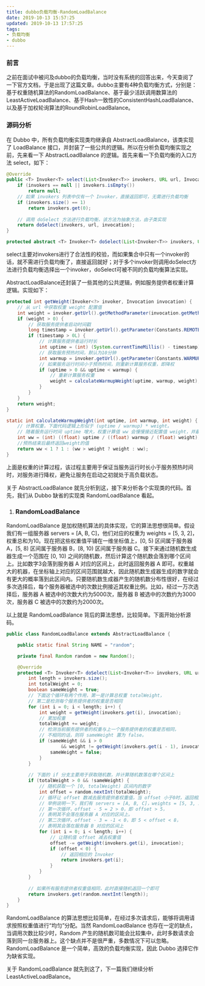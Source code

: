 ```yaml
---
title: dubbo负载均衡-RandomLoadBalance
date: 2019-10-13 15:57:25
updated: 2019-10-13 17:57:25
tags: 
- 负载均衡
- dubbo
---
```


### 前言

之前在面试中被问及dubbo的负载均衡，当时没有系统的回答出来，今天查阅了一下官方文档，于是出现了这篇文章。dubbo主要有4种负载均衡方式，分别是：基于权重随机算法的RandomLoadBalance、基于最少活跃调用数算法的LeastActiveLoadBalance、基于Hash一致性的ConsistentHashLoadBalance、以及基于加权轮询算法的RoundRobinLoadBalance。

<!--more-->

### 源码分析

在 Dubbo 中，所有负载均衡实现类均继承自 AbstractLoadBalance，该类实现了 LoadBalance 接口，并封装了一些公共的逻辑。所以在分析负载均衡实现之前，先来看一下 AbstractLoadBalance 的逻辑。首先来看一下负载均衡的入口方法 select，如下：

```java
@Override
public <T> Invoker<T> select(List<Invoker<T>> invokers, URL url, Invocation invocation) {
    if (invokers == null || invokers.isEmpty())
        return null;
    // 如果 invokers 列表中仅有一个 Invoker，直接返回即可，无需进行负载均衡
    if (invokers.size() == 1)
        return invokers.get(0);
    
    // 调用 doSelect 方法进行负载均衡，该方法为抽象方法，由子类实现
    return doSelect(invokers, url, invocation);
}

protected abstract <T> Invoker<T> doSelect(List<Invoker<T>> invokers, URL url, Invocation invocation);
```

select主要对invokers进行了合法性的校验，而如果集合中只有一个invoker的话，就不需进行负载均衡了，直接返回就好；对于多个invoker则调用doSelect方法进行负载均衡选择出一个invoker，doSelect可被不同的负载均衡算法实现。

AbstractLoadBalance还封装了一些其他的公共逻辑，例如服务提供者权重计算逻辑。实现如下：

```java
protected int getWeight(Invoker<?> invoker, Invocation invocation) {
    // 从 url 中获取权重 weight 配置值
    int weight = invoker.getUrl().getMethodParameter(invocation.getMethodName(), Constants.WEIGHT_KEY, Constants.DEFAULT_WEIGHT);
    if (weight > 0) {
        // 获取服务提供者启动时间戳
        long timestamp = invoker.getUrl().getParameter(Constants.REMOTE_TIMESTAMP_KEY, 0L);
        if (timestamp > 0L) {
            // 计算服务提供者运行时长
            int uptime = (int) (System.currentTimeMillis() - timestamp);
            // 获取服务预热时间，默认为10分钟
            int warmup = invoker.getUrl().getParameter(Constants.WARMUP_KEY, Constants.DEFAULT_WARMUP);
            // 如果服务运行时间小于预热时间，则重新计算服务权重，即降权
            if (uptime > 0 && uptime < warmup) {
                // 重新计算服务权重
                weight = calculateWarmupWeight(uptime, warmup, weight);
            }
        }
    }
    return weight;
}

static int calculateWarmupWeight(int uptime, int warmup, int weight) {
    // 计算权重，下面代码逻辑上形似于 (uptime / warmup) * weight。
    // 随着服务运行时间 uptime 增大，权重计算值 ww 会慢慢接近配置值 weight，并最终大于 weight
    int ww = (int) ((float) uptime / ((float) warmup / (float) weight));
    //预热结束后最终返回weight的值
    return ww < 1 ? 1 : (ww > weight ? weight : ww);
}
```

上面是权重的计算过程，该过程主要用于保证当服务运行时长小于服务预热时间时，对服务进行降权，避免让服务在启动之初就处于高负载状态。

关于 AbstractLoadBalance 就先分析到这，接下来分析各个实现类的代码。首先，我们从 Dubbo 缺省的实现类 RandomLoadBalance 看起。

1. ### RandomLoadBalance

RandomLoadBalance 是加权随机算法的具体实现，它的算法思想很简单。假设我们有一组服务器 servers = [A, B, C]，他们对应的权重为 weights = [5, 3, 2]，权重总和为10。现在把这些权重值平铺在一维坐标值上，[0, 5) 区间属于服务器 A，[5, 8) 区间属于服务器 B，[8, 10) 区间属于服务器 C。接下来通过随机数生成器生成一个范围在 [0, 10) 之间的随机数，然后计算这个随机数会落到哪个区间上。比如数字3会落到服务器 A 对应的区间上，此时返回服务器 A 即可。权重越大的机器，在坐标轴上对应的区间范围就越大，因此随机数生成器生成的数字就会有更大的概率落到此区间内。只要随机数生成器产生的随机数分布性很好，在经过多次选择后，每个服务器被选中的次数比例接近其权重比例。比如，经过一万次选择后，服务器 A 被选中的次数大约为5000次，服务器 B 被选中的次数约为3000次，服务器 C 被选中的次数约为2000次。

以上就是 RandomLoadBalance 背后的算法思想，比较简单。下面开始分析源码。

```java
public class RandomLoadBalance extends AbstractLoadBalance {

    public static final String NAME = "random";

    private final Random random = new Random();

    @Override
    protected <T> Invoker<T> doSelect(List<Invoker<T>> invokers, URL url, Invocation invocation) {
        int length = invokers.size();
        int totalWeight = 0;
        boolean sameWeight = true;
        // 下面这个循环有两个作用，第一是计算总权重 totalWeight，
        // 第二是检测每个服务提供者的权重是否相同
        for (int i = 0; i < length; i++) {
            int weight = getWeight(invokers.get(i), invocation);
            // 累加权重
            totalWeight += weight;
            // 检测当前服务提供者的权重与上一个服务提供者的权重是否相同，
            // 不相同的话，则将 sameWeight 置为 false。
            if (sameWeight && i > 0
                    && weight != getWeight(invokers.get(i - 1), invocation)) {
                sameWeight = false;
            }
        }
        
        // 下面的 if 分支主要用于获取随机数，并计算随机数落在哪个区间上
        if (totalWeight > 0 && !sameWeight) {
            // 随机获取一个 [0, totalWeight) 区间内的数字
            int offset = random.nextInt(totalWeight);
            // 循环让 offset 数减去服务提供者权重值，当 offset 小于0时，返回相应的 Invoker。
            // 举例说明一下，我们有 servers = [A, B, C]，weights = [5, 3, 2]，offset = 7。
            // 第一次循环，offset - 5 = 2 > 0，即 offset > 5，
            // 表明其不会落在服务器 A 对应的区间上。
            // 第二次循环，offset - 3 = -1 < 0，即 5 < offset < 8，
            // 表明其会落在服务器 B 对应的区间上
            for (int i = 0; i < length; i++) {
                // 让随机值 offset 减去权重值
                offset -= getWeight(invokers.get(i), invocation);
                if (offset < 0) {
                    // 返回相应的 Invoker
                    return invokers.get(i);
                }
            }
        }
        
        // 如果所有服务提供者权重值相同，此时直接随机返回一个即可
        return invokers.get(random.nextInt(length));
    }
}
```

RandomLoadBalance 的算法思想比较简单，在经过多次请求后，能够将调用请求按照权重值进行“均匀”分配。当然 RandomLoadBalance 也存在一定的缺点，当调用次数比较少时，Random 产生的随机数可能会比较集中，此时多数请求会落到同一台服务器上。这个缺点并不是很严重，多数情况下可以忽略。RandomLoadBalance 是一个简单，高效的负载均衡实现，因此 Dubbo 选择它作为缺省实现。

关于 RandomLoadBalance 就先到这了，下一篇我们继续分析 LeastActiveLoadBalance。

